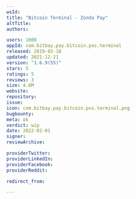 ```yaml
---
wsId: 
title: "Bitcoin Terminal - Zonda Pay"
altTitle: 
authors:

users: 1000
appId: com.bitbay.pay.bitcoin.pos.terminal
released: 2019-03-18
updated: 2021-12-21
version: "1.6.9(55)"
stars: 5
ratings: 5
reviews: 3
size: 4.6M
website: 
repository: 
issue: 
icon: com.bitbay.pay.bitcoin.pos.terminal.png
bugbounty: 
meta: ok
verdict: wip
date: 2022-02-01
signer: 
reviewArchive:

providerTwitter: 
providerLinkedIn: 
providerFacebook: 
providerReddit: 

redirect_from:

---
```


